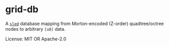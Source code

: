 # grid-db

A [`sled`](https://crates.io/crates/sled) database mapping from Morton-encoded (Z-order) quadtree/octree nodes to arbitrary `[u8]` data.

License: MIT OR Apache-2.0
